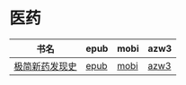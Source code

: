# 医药

| 书名 | epub | mobi | azw3 |
| --- | --- | --- | --- |
| [极简新药发现史](http://ct.dalanmei.com/f/31084289-571838414-fb51a9) | [epub](http://ct.dalanmei.com/f/31084289-571838414-fb51a9) | [mobi](http://ct.dalanmei.com/f/31084289-571549942-1d1d1c) | [azw3](http://ct.dalanmei.com/f/31084289-572200626-71fcbb) |
